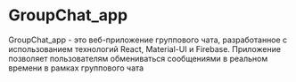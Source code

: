# GroupChat_app
GroupChat_app - это веб-приложение группового чата, разработанное с использованием технологий React, Material-UI и Firebase. Приложение позволяет пользователям обмениваться сообщениями в реальном времени в рамках группового чата
